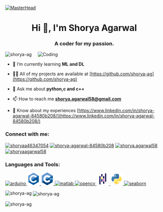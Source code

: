 [![MasterHead](https://user-images.githubusercontent.com/10498744/210012254-234538ff-d198-48aa-8964-37e6fd45d227.gif)](https://shorya-ag.io)
<h1 align="center">Hi 👋, I'm Shorya Agarwal</h1>
<h3 align="center">A coder for my passion.</h3>

<img align="right" alt="Coding" width="400" src="https://media.tenor.com/2nKSTDDekOgAAAAC/coding-kira.gif">

<p align="left"> <img src="https://komarev.com/ghpvc/?username=shorya-ag&label=Profile%20views&color=0e75b6&style=flat" alt="shorya-ag" /> </p>

- 🌱 I’m currently learning **ML and DL**

- 👨‍💻 All of my projects are available at [https://github.com/shorya-ag](https://github.com/shorya-ag)

- 💬 Ask me about **python,c and c++**

- 📫 How to reach me **shorya.agarwal58@gmail.com**

- 📄 Know about my experiences [https://www.linkedin.com/in/shorya-agarwal-84580b208/](https://www.linkedin.com/in/shorya-agarwal-84580b208/)

<h3 align="left">Connect with me:</h3>
<p align="left">
<a href="https://twitter.com/shoryaa46347054" target="blank"><img align="center" src="https://raw.githubusercontent.com/rahuldkjain/github-profile-readme-generator/master/src/images/icons/Social/twitter.svg" alt="shoryaa46347054" height="30" width="40" /></a>
<a href="https://linkedin.com/in/shorya-agarwal-84580b208" target="blank"><img align="center" src="https://raw.githubusercontent.com/rahuldkjain/github-profile-readme-generator/master/src/images/icons/Social/linked-in-alt.svg" alt="shorya-agarwal-84580b208" height="30" width="40" /></a>
<a href="https://instagram.com/shorya.agarwal58" target="blank"><img align="center" src="https://raw.githubusercontent.com/rahuldkjain/github-profile-readme-generator/master/src/images/icons/Social/instagram.svg" alt="shorya.agarwal58" height="30" width="40" /></a>
<a href="https://auth.geeksforgeeks.org/user/shoryaagarwal58" target="blank"><img align="center" src="https://raw.githubusercontent.com/rahuldkjain/github-profile-readme-generator/master/src/images/icons/Social/geeks-for-geeks.svg" alt="shoryaagarwal58" height="30" width="40" /></a>
</p>

<h3 align="left">Languages and Tools:</h3>
<p align="left"> <a href="https://www.arduino.cc/" target="_blank" rel="noreferrer"> <img src="https://cdn.worldvectorlogo.com/logos/arduino-1.svg" alt="arduino" width="40" height="40"/> </a> <a href="https://www.cprogramming.com/" target="_blank" rel="noreferrer"> <img src="https://raw.githubusercontent.com/devicons/devicon/master/icons/c/c-original.svg" alt="c" width="40" height="40"/> </a> <a href="https://www.w3schools.com/cpp/" target="_blank" rel="noreferrer"> <img src="https://raw.githubusercontent.com/devicons/devicon/master/icons/cplusplus/cplusplus-original.svg" alt="cplusplus" width="40" height="40"/> </a> <a href="https://www.mathworks.com/" target="_blank" rel="noreferrer"> <img src="https://upload.wikimedia.org/wikipedia/commons/2/21/Matlab_Logo.png" alt="matlab" width="40" height="40"/> </a> <a href="https://opencv.org/" target="_blank" rel="noreferrer"> <img src="https://www.vectorlogo.zone/logos/opencv/opencv-icon.svg" alt="opencv" width="40" height="40"/> </a> <a href="https://pandas.pydata.org/" target="_blank" rel="noreferrer"> <img src="https://raw.githubusercontent.com/devicons/devicon/2ae2a900d2f041da66e950e4d48052658d850630/icons/pandas/pandas-original.svg" alt="pandas" width="40" height="40"/> </a> <a href="https://www.python.org" target="_blank" rel="noreferrer"> <img src="https://raw.githubusercontent.com/devicons/devicon/master/icons/python/python-original.svg" alt="python" width="40" height="40"/> </a> <a href="https://seaborn.pydata.org/" target="_blank" rel="noreferrer"> <img src="https://seaborn.pydata.org/_images/logo-mark-lightbg.svg" alt="seaborn" width="40" height="40"/> </a> </p>

<p><img align="left" src="https://github-readme-stats.vercel.app/api/top-langs?username=shorya-ag&show_icons=true&locale=en&layout=compact" alt="shorya-ag" /></p>

<p>&nbsp;<img align="center" src="https://github-readme-stats.vercel.app/api?username=shorya-ag&show_icons=true&locale=en" alt="shorya-ag" /></p>

<p><img align="center" src="https://github-readme-streak-stats.herokuapp.com/?user=shorya-ag&" alt="shorya-ag" /></p>
